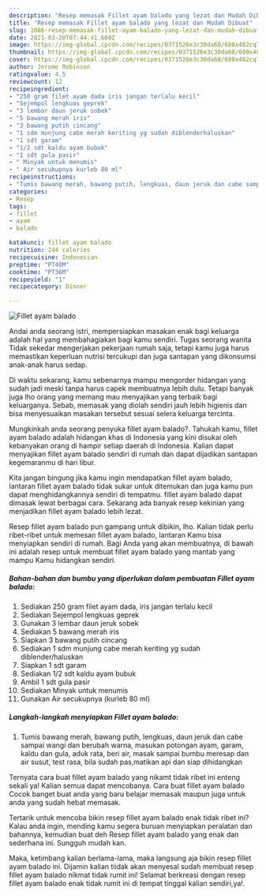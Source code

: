 ```yaml
---
description: "Resep memasak Fillet ayam balado yang lezat dan Mudah Dibuat"
title: "Resep memasak Fillet ayam balado yang lezat dan Mudah Dibuat"
slug: 1086-resep-memasak-fillet-ayam-balado-yang-lezat-dan-mudah-dibuat
date: 2021-03-20T07:44:41.660Z
image: https://img-global.cpcdn.com/recipes/0371526e3c30da68/680x482cq70/fillet-ayam-balado-foto-resep-utama.jpg
thumbnail: https://img-global.cpcdn.com/recipes/0371526e3c30da68/680x482cq70/fillet-ayam-balado-foto-resep-utama.jpg
cover: https://img-global.cpcdn.com/recipes/0371526e3c30da68/680x482cq70/fillet-ayam-balado-foto-resep-utama.jpg
author: Jerome Robinson
ratingvalue: 4.5
reviewcount: 12
recipeingredient:
- "250 gram filet ayam dada iris jangan terlalu kecil"
- "Sejempol lengkuas geprek"
- "3 lembar daun jeruk sobek"
- "5 bawang merah iris"
- "3 bawang putih cincang"
- "1 sdm munjung cabe merah keriting yg sudah diblenderhaluskan"
- "1 sdt garam"
- "1/2 sdt kaldu ayam bubuk"
- "1 sdt gula pasir"
- " Minyak untuk menumis"
- " Air secukupnya kurleb 80 ml"
recipeinstructions:
- "Tumis bawang merah, bawang putih, lengkuas, daun jeruk dan cabe sampai wangi dan berubah warna, masukan potongan ayam, garam, kaldu dan gula, aduk rata, beri air, masak sampai bumbu meresap dan air susut, test rasa, bila sudah pas,matikan api dan siap dihidangkan"
categories:
- Resep
tags:
- fillet
- ayam
- balado

katakunci: fillet ayam balado 
nutrition: 244 calories
recipecuisine: Indonesian
preptime: "PT40M"
cooktime: "PT36M"
recipeyield: "1"
recipecategory: Dinner

---
```



![Fillet ayam balado](https://img-global.cpcdn.com/recipes/0371526e3c30da68/680x482cq70/fillet-ayam-balado-foto-resep-utama.jpg)

Andai anda seorang istri, mempersiapkan masakan enak bagi keluarga adalah hal yang membahagiakan bagi kamu sendiri. Tugas seorang  wanita Tidak sekedar mengerjakan pekerjaan rumah saja, tetapi kamu juga harus memastikan keperluan nutrisi tercukupi dan juga santapan yang dikonsumsi anak-anak harus sedap.

Di waktu  sekarang, kamu sebenarnya mampu mengorder hidangan yang sudah jadi meski tanpa harus capek membuatnya lebih dulu. Tetapi banyak juga lho orang yang memang mau menyajikan yang terbaik bagi keluarganya. Sebab, memasak yang diolah sendiri jauh lebih higienis dan bisa menyesuaikan masakan tersebut sesuai selera keluarga tercinta. 



Mungkinkah anda seorang penyuka fillet ayam balado?. Tahukah kamu, fillet ayam balado adalah hidangan khas di Indonesia yang kini disukai oleh kebanyakan orang di hampir setiap daerah di Indonesia. Kalian dapat menyajikan fillet ayam balado sendiri di rumah dan dapat dijadikan santapan kegemaranmu di hari libur.

Kita jangan bingung jika kamu ingin mendapatkan fillet ayam balado, lantaran fillet ayam balado tidak sukar untuk ditemukan dan juga kamu pun dapat menghidangkannya sendiri di tempatmu. fillet ayam balado dapat dimasak lewat berbagai cara. Sekarang ada banyak resep kekinian yang menjadikan fillet ayam balado lebih lezat.

Resep fillet ayam balado pun gampang untuk dibikin, lho. Kalian tidak perlu ribet-ribet untuk memesan fillet ayam balado, lantaran Kamu bisa menyiapkan sendiri di rumah. Bagi Anda yang akan membuatnya, di bawah ini adalah resep untuk membuat fillet ayam balado yang mantab yang mampu Kamu hidangkan sendiri.

<!--inarticleads1-->

##### Bahan-bahan dan bumbu yang diperlukan dalam pembuatan Fillet ayam balado:

1. Sediakan 250 gram filet ayam dada, iris jangan terlalu kecil
1. Sediakan Sejempol lengkuas geprek
1. Gunakan 3 lembar daun jeruk sobek
1. Sediakan 5 bawang merah iris
1. Siapkan 3 bawang putih cincang
1. Sediakan 1 sdm munjung cabe merah keriting yg sudah diblender/haluskan
1. Siapkan 1 sdt garam
1. Sediakan 1/2 sdt kaldu ayam bubuk
1. Ambil 1 sdt gula pasir
1. Sediakan  Minyak untuk menumis
1. Gunakan  Air secukupnya (kurleb 80 ml)




<!--inarticleads2-->

##### Langkah-langkah menyiapkan Fillet ayam balado:

1. Tumis bawang merah, bawang putih, lengkuas, daun jeruk dan cabe sampai wangi dan berubah warna, masukan potongan ayam, garam, kaldu dan gula, aduk rata, beri air, masak sampai bumbu meresap dan air susut, test rasa, bila sudah pas,matikan api dan siap dihidangkan




Ternyata cara buat fillet ayam balado yang nikamt tidak ribet ini enteng sekali ya! Kalian semua dapat mencobanya. Cara buat fillet ayam balado Cocok banget buat anda yang baru belajar memasak maupun juga untuk anda yang sudah hebat memasak.

Tertarik untuk mencoba bikin resep fillet ayam balado enak tidak ribet ini? Kalau anda ingin, mending kamu segera buruan menyiapkan peralatan dan bahannya, kemudian buat deh Resep fillet ayam balado yang enak dan sederhana ini. Sungguh mudah kan. 

Maka, ketimbang kalian berlama-lama, maka langsung aja bikin resep fillet ayam balado ini. Dijamin kalian tiidak akan menyesal sudah membuat resep fillet ayam balado nikmat tidak rumit ini! Selamat berkreasi dengan resep fillet ayam balado enak tidak rumit ini di tempat tinggal kalian sendiri,ya!.

